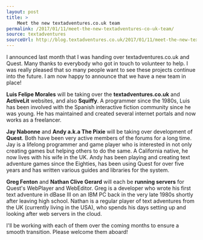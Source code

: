 ```yaml
---
layout: post
title: >
    Meet the new textadventures.co.uk team
permalink: /2017/01/11/meet-the-new-textadventures-co-uk-team/
source: textadventures
sourceUrl: http://blog.textadventures.co.uk/2017/01/11/meet-the-new-textadventures-co-uk-team/
---
```

I announced last month that I was handing over textadventures.co.uk and Quest. Many thanks to everybody who got in touch to volunteer to help. I was really pleased that so many people want to see these projects continue into the future. I am now happy to announce that we have a new team in place!

<strong>Luis Felipe Morales</strong> will be taking over the <strong>textadventures.co.uk</strong> and <strong>ActiveLit</strong> websites, and also <strong>Squiffy</strong>. A programmer since the 1980s, Luis has been involved with the Spanish interactive fiction community since he was young. He has maintained and created several internet portals and now works as a freelancer.

<strong>Jay Nabonne</strong> and <strong>Andy a.k.a The Pixie</strong> will be taking over development of <strong>Quest</strong>. Both have been very active members of the forums for a long time. Jay is a lifelong programmer and game player who is interested in not only creating games but helping others to do the same. A California native, he now lives with his wife in the UK. Andy has been playing and creating text adventure games since the Eighties, has been using Quest for over five years and has written various guides and libraries for the system.

<strong>Greg Fenton</strong> and <strong>Nathan Clive Gerard</strong> will each be <strong>running servers</strong> for Quest's WebPlayer and WebEditor. Greg is a developer who wrote his first text adventure in dBase III on an IBM PC back in the very late 1980s shortly after leaving high school. Nathan is a regular player of text adventures from the UK (currently living in the USA), who spends his days setting up and looking after web servers in the cloud.

I'll be working with each of them over the coming months to ensure a smooth transition. Please welcome them aboard!